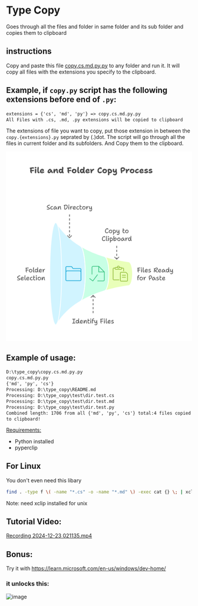 # Type Copy

Goes through all the files and folder in same folder and its sub folder and copies them to clipboard

## instructions
Copy and paste this file [copy.cs.md.py.py](copy.cs.md.py.py) to any folder and run it. It will copy all files with the extensions you specify to the clipboard.

## Example, if `copy.py` script has the following extensions before end of `.py`:
```
extensions = {'cs', 'md', 'py'} => copy.cs.md.py.py
All Files with .cs, .md, .py extensions will be copied to clipboard
```

The extensions of file you want to copy, put those extension in between the `copy.{extensions}.py` seprated by (.)dot. The script will go through all the files in current folder and its subfolders. And Copy them to the clipboard.


![Type Copy visual.png](docs/Type%20Copy%20visual.png)

## Example of usage:

```
D:\type_copy\copy.cs.md.py.py
copy.cs.md.py.py
{'md', 'py', 'cs'}
Processing: D:\type_copy\README.md
Processing: D:\type_copy\test\dir.test.cs
Processing: D:\type_copy\test\dir.test.md
Processing: D:\type_copy\test\dir.test.py
Combined length: 1706 from all {'md', 'py', 'cs'} total:4 files copied to clipboard!
```

[Requirements:](requirements.txt)
- Python installed
- pyperclip

## For Linux
You don't even need this libary
```bash
find . -type f \( -name "*.cs" -o -name "*.md" \) -exec cat {} \; | xclip -selection clipboard
```
Note: need xclip installed for unix


## Tutorial Video:

[Recording 2024-12-23 021135.mp4](docs/Recording%202024-12-23%20021135.mp4)

## Bonus: 
Try it with https://learn.microsoft.com/en-us/windows/dev-home/ 

### it unlocks this:
![image](https://github.com/user-attachments/assets/d060ff72-2520-437d-b723-e4989dbe93c6)
